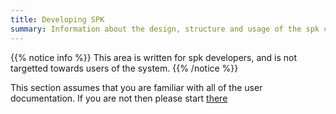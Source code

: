 ```yaml
---
title: Developing SPK
summary: Information about the design, structure and usage of the spk codebase
---
```


{{% notice info %}}
This area is written for spk developers, and is not targetted towards users of the system.
{{% /notice %}}

This section assumes that you are familiar with all of the user documentation. If you are not then please start [there](../)
